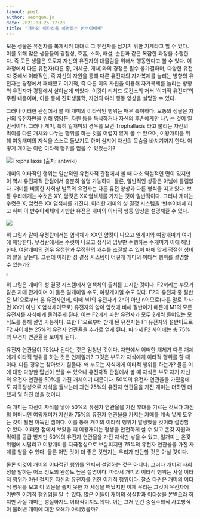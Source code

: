 ```yaml
---
layout: post
author: seongun.jo
date: 2021-08-25 17:20
title: "개미의 이타성을 설명하는 반수이배체"
---
```


모든 생물은 유전자를 복제시켜 대대로 그 유전자를 남기기 위한 기계라고 할 수 있다. 이를 위해 많은 생물들이 광합성, 호흡, 소화, 배설, 순환과 같은 복잡한 과정을 수행한다. 즉 모든 생물은 오로지 자신의 유전자의 대물림을 위해서 행동한다고 볼 수 있다. 이 과정에서 다른 유전자(다른 종, 개체군, 개체)와의 경쟁은 필수 불가결하며, 다양한 유전자 중에서 이타적인, 즉 자신의 자원을 통해 다른 유전자의 자가복제를 늘리는 방향의 유전자는 경쟁에서 패배했고 이기적, 즉 다른 이의 자원을 이용해 자가복제를 늘리는 방향의 유전자가 경쟁에서 살아남게 되었다. 이것이 리처드 도킨스의 저서 ‘이기적 유전자’의 주된 내용이며, 이를 통해 진화생물학, 자연의 여러 행동 양상을 설명할 수 있다.

그러나 이러한 관점에서 볼 때 개미의 이타적인 행위는 매우 특이하다. 보통의 생물은 자신의 유전자만을 위해 영양분, 자원 등을 독식하거나 자신의 후손에게만 나누는 것이 일반적이다. 그러나 개미, 특히 일개미의 경우를 보면 Trophallaxis 라고 불리는 자신의 먹이를 다른 개체와 나누는 행위를 하는 것을 어렵지 않게 볼 수 있으며, 여왕개미를 위해 여왕개미의 자식을 스스로 돌보기도 하며 심지어 자신의 목숨을 바치기까지 한다. 어떻게 개미는 이런 이타적 행위를 얻을 수 있었는가?

![Trophallaxis (출처: antwiki)](https://user-images.githubusercontent.com/46587635/130756840-0f232770-cb3c-4807-83fa-92d58d402190.png)

개미의 이타적인 행위는 일반적인 유전자적 관점에서 볼 때 다소 역설적인 면이 있지만 이 역시 유전자적 관점에서 충분히 설명 가능하다. 물론, 일반적인 상황은 아님에 틀림없다. 개미를 비롯한 사회성 벌목의 유전자는 다른 유전 양상과 다른 형식을 띠고 있다. 보통 우리에게는 수컷은 XY, 암컷은 XX 염색체를 가지는 것이 일반적이다. 그러나 개미는 수컷은 X, 암컷은 XX 염색체를 가진다. 이러한 개미의 성 결정 시스템을 ‘반수이배체’라고 하며 이 반수이배체에 기반한 유전은 개미의 이타적 행동 양상을 설명해줄 수 있다.

![](https://user-images.githubusercontent.com/46587635/130757145-b9836fbe-abd2-43bf-a5ed-6a08e3bfa3c0.png)

위 그림과 같이 유정란에서는 염색체가 XX인 암컷이 나오고 일개미와 여왕개미가 여기에 해당한다. 무정란에서는 수컷이 나오고 생식의 임무만 수행하는 수개미가 이에 해당한다. 여왕개미의 경우 유정란과 무정란의 개수를 조절할 수 있어 때에 맞게 적절한 성비의 알을 낳는다. 그런데 이러한 성 결정 시스템이 어떻게 개미의 이타적 행위를 설명할 수 있는가? 

<img src="https://user-images.githubusercontent.com/46587635/130757329-a3ab6b72-2158-4c76-9961-91ff0a472028.png" style="zoom: 33%;" />

위 그림은 개미의 성 결정 시스템에서 염색체의 출처를 표시한 것이다. F2끼리는 부모가 같은 자매 관계이며 이 둘은 일개미일 수도, 여왕개미일 수도 있다. F2의 유전자 중 절반은 M1으로부터 온 유전자인데, 이때 M1의 유전자가 2n이 아닌 n이므로(다른 말로 하자면 XY가 아닌 X 염색체이므로) 유전자의 양이 암컷에 비해 절반이기 때문에 M1의 모든 유전자를 자식에게 물려주게 된다. 이는 F2에게 파란 유전자가 모두 2개씩 들어있는 모식도를 통해 설명 가능하다. 또한 F1으로부터 받게 된 유전자는 F1 유전자의 절반이므로 F2 사이에는 25%의 유전자 연관율을 추가로 얻게 된다. 따라서 F2 사이에는 총 75%의 유전자 연관율을 보이게 된다.

유전자 연관율이 75%나 된다는 것은 엄청난 것이다. 자연에서 어떠한 개체가 다른 개체에게 이타적 행위를 하는 것은 언제일까? 그것은 부모가 자식에게 이타적 행위를 할 때이다. 다른 경우는 찾아보기 힘들다. 왜 부모는 자식에게 이타적 행위를 하는가? 물론 이에 대한 다양한 답변이 있을 수 있으나 유전자적 관점에서 볼 때 자식은 부모 자기 자신의 유전자 연관율 50%를 가진 개체이기 때문이다. 50%의 유전자 연관율을 가졌음에도 지극정성으로 자식을 돌보는데 과연 75%의 유전자 연관율을 가진 개미는 더하면 더 했지 덜 하진 않을 것이다.

즉 개미는 자신이 자식을 낳아 50%의 유전자 연관율을 가진 후대를 기르는 것보다 자신의 어머니인 여왕개미가 자신과 75%의 유전자 연관율을 가지는 자매를 계속 낳게 도우는 것이 훨씬 이득인 셈이다. 이를 통해 개미의 이타적 행위가 발생했을 것이라 설명할 수 있다. 이러한 점에서 보았을 때 여왕개미는 평생을 안전하게 살 수 있고 온갖 자원과 먹이를 공급 받지만 50%의 유전자 연관율을 가진 자식만 낳을 수 있고, 일개미는 온갖 위험에 시달리고 여왕개미를 지극정성으로 보살피지만 75%의 유전자 연관율을 가진 자매를 얻을 수 있다. 물론 어떤 것이 더 좋은 것인지는 우리가 판단할 것은 아닐 것이다.

물론 이것이 개미의 이타적인 행위를 완벽히 설명하는 것은 아니다. 그러나 개미의 사회성을 말하는 어느 정도의 완성도 높은 설명이다. 따라서 개미의 이타적 행위는 사실 이타적 행위가 아닌 철저한 자신의 유전자를 위한 이기적 행위이다. 찰스 다윈은 개미의 이타적 행위를 보고 이 의문을 풀지 못한 채 세상을 떠났지만 이제 우리는 그것이 유전자에 기반한 이기적 행위임을 알 수 있다. 많은 이들이 개미의 성실함과 이타성을 본받으라 하지만 사실 개미는 성실하지도 이타적이지도 않다. 이는 그저 인간 중심주의적 사고방식이 불러낸 개미에 대한 오해가 아니었을까?